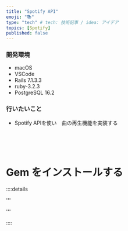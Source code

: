 ```yaml
---
title: "Spotify API"
emoji: "📚"
type: "tech" # tech: 技術記事 / idea: アイデア
topics: [Spotify]
published: false
---
```

### 開発環境
- macOS
- VSCode
- Rails 7.1.3.3
- ruby-3.2.3
- PostgreSQL 16.2

### 行いたいこと
- Spotify APIを使い　曲の再生機能を実装する


<br>
<br>
<br>

# Gem をインストールする




::::details 

'''


'''

::::

<br>
<br>
<br>